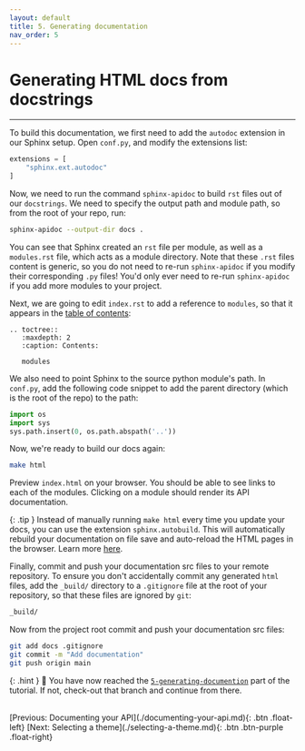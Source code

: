 ```yaml
---
layout: default
title: 5. Generating documentation
nav_order: 5
---
```


# Generating HTML docs from docstrings

---

To build this documentation, we first need to add the `autodoc` extension in our Sphinx setup. Open
`conf.py`, and modify the extensions list:

```py
extensions = [
    "sphinx.ext.autodoc"
]
```

Now, we need to run the command `sphinx-apidoc` to build `rst` files out of our `docstrings`. We
need to specify the output path and module path, so from the root of your repo, run:

```sh
sphinx-apidoc --output-dir docs .
```

You can see that Sphinx created an `rst` file per module, as well as a `modules.rst` file, which
acts as a module directory. Note that these `.rst` files content is generic, so you do not need to
re-run `sphinx-apidoc` if you modify their corresponding `.py` files! You'd only ever need to
re-run `sphinx-apidoc` if you add more modules to your project.

Next, we are going to edit `index.rst` to add a reference to `modules`, so that it appears in the
[table of contents](restructuredtext-basics.md#table-of-contents-tree):

```
.. toctree::
   :maxdepth: 2
   :caption: Contents:

   modules
```

We also need to point Sphinx to the source python module's path. In `conf.py`, add the following
code snippet to add the parent directory (which is the root of the repo) to the path:

```py
import os
import sys
sys.path.insert(0, os.path.abspath('..'))
```

Now, we're ready to build our docs again:

```sh
make html
```

Preview `index.html` on your browser. You should be able to see links to each of the modules.
Clicking on a module should render its API documentation.

<!-- prettier-ignore-start -->
{: .tip }
Instead of manually running `make html` every time you update your docs, you can use the
extension `sphinx.autobuild`. This will automatically rebuild your documentation on file save and
auto-reload the HTML pages in the browser. Learn more
[here](https://pypi.org/project/sphinx-autobuild/).
<!-- prettier-ignore-end -->

Finally, commit and push your documentation src files to your remote repository. To ensure you
don't accidentally commit any generated `html` files, add the `_build/` directory to a `.gitignore`
file at the root of your repository, so that these files are ignored by `git`:

```sh
_build/
```

Now from the project root commit and push your documentation src files:

```sh
git add docs .gitignore
git commit -m "Add documentation"
git push origin main
```

<!-- prettier-ignore -->
{: .hint }
🙌 You have now reached the
[`5-generating-documention`](https://github.com/aelsayed95/the-office/tree/5-generating-documention)
part of the tutorial. If not, check-out that branch and continue from there.

<br />
[Previous: Documenting your API](./documenting-your-api.md){: .btn .float-left}
[Next: Selecting a theme](./selecting-a-theme.md){: .btn .btn-purple .float-right}
<br />
